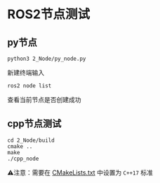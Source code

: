 # ROS2节点测试

## py节点

```shell
python3 2_Node/py_node.py
```

新建终端输入

```shell
ros2 node list
```

查看当前节点是否创建成功

## cpp节点测试

```shell
cd 2_Node/build
cmake ..
make
./cpp_node
```

⚠️注意：需要在 [CMakeLists.txt](CMakeLists.txt) 中设置为 `C++17` 标准